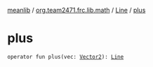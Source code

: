 [meanlib](../../index.md) / [org.team2471.frc.lib.math](../index.md) / [Line](index.md) / [plus](./plus.md)

# plus

`operator fun plus(vec: `[`Vector2`](../-vector2/index.md)`): `[`Line`](index.md)